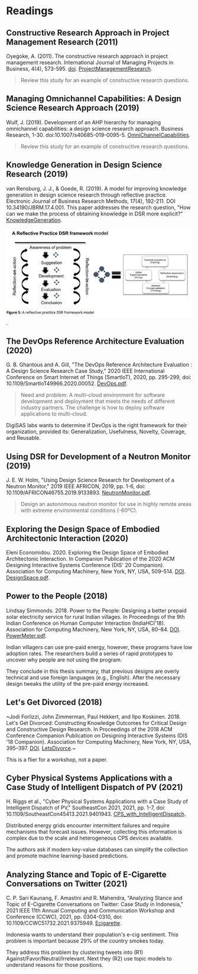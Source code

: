 # Readings

## Constructive Research Approach in Project Management Research (2011)

Oyegoke, A. (2011). The constructive research approach in project management research. International Journal of Managing Projects in Business, 4(4), 573-595. [doi](http://dx.doi.org.proxy1.ncu.edu/10.1108/17538371111164029). [ProjectManagementResearch](ProjectManagementResearch.pdf).
> Review this study for an example of constructive research questions.

## Managing Omnichannel Capabilities: A Design Science Research Approach (2019)

Wulf, J. (2019). Development of an AHP hierarchy for managing omnichannel capabilities: a design science research approach. Business Research, 1-30. doi:10.1007/s40685-019-0095-5. [OmniChannelCapabilities](OmniChannelCapabilities.pdf).
>Review this study for an example of constructive research questions.

## Knowledge Generation in Design Science Research (2019)

van Rensburg, J. J., & Goede, R. (2019). A model for improving knowledge generation in design science research through reflective practice. Electronic Journal of Business Research Methods, 17(4), 192-211. DOI 10.34190/JBRM.17.4.001.
This paper addresses the research question, "How can we make the process of obtaining knowledge in DSR more explicit?" [KnowledgeGeneration](KnowledgeGeneration.pdf).

![dsr_framework.png](dsr_framework.png).

## The DevOps Reference Architecture Evaluation (2020)

G. B. Ghantous and A. Gill, "The DevOps Reference Architecture Evaluation : A Design Science Research Case Study," 2020 IEEE International Conference on Smart Internet of Things (SmartIoT), 2020, pp. 295-299, doi: 10.1109/SmartIoT49966.2020.00052. [DevOps.pdf](DevOps.pdf).
> Need and problem: A multi-cloud environment for software development and deployment that meets the needs of different industry partners. The challenge is how to deploy software applications to multi-cloud.

DigiSAS labs wants to determine if DevOps is the right framework for their organization, provided its: Generalization, Usefulness, Novelty, Coverage, and Reusable.

## Using DSR for Development of a Neutron Monitor (2019)

J. E. W. Holm, "Using Design Science Research for Development of a Neutron Monitor," 2019 IEEE AFRICON, 2019, pp. 1-6, doi: 10.1109/AFRICON46755.2019.9133893. [NeutronMonitor.pdf](NeutronMonitor.pdf).

> Design an autonomous neutron monitor for use in highly remote areas with extreme environmental conditions (-60ºC).

## Exploring the Design Space of Embodied Architectonic Interaction (2020)

Eleni Economidou. 2020. Exploring the Design Space of Embodied Architectonic Interaction. In Companion Publication of the 2020 ACM Designing Interactive Systems Conference (DIS' 20 Companion). Association for Computing Machinery, New York, NY, USA, 509–514. [DOI](https://doi.org/10.1145/3393914.3395826). [DesignSpace.pdf](DesignSpace.pdf).

## Power to the People (2018)

Lindsay Simmonds. 2018. Power to the People: Designing a better prepaid solar electricity service for rural Indian villages. In Proceedings of the 9th Indian Conference on Human Computer Interaction (IndiaHCI'18). Association for Computing Machinery, New York, NY, USA, 80–84. [DOI](https://doi.org/10.1145/3297121.3297134). [PowerMeter.pdf](PowerMeter.pdf).

Indian villagers can use pre-paid energy, however, these programs have low adoption rates.  The researchers build a series of rapid prototypes to uncover why people are not using the program.

They conclude in this thesis summary, that previous designs are overly technical and use foreign languages (e.g., English).  After the necessary design tweaks the utility of the pre-paid energy increased.

## Let's Get Divorced (2018)

~Jodi Forlizzi, John Zimmerman, Paul Hekkert, and Ilpo Koskinen. 2018. Let's Get Divorced: Constructing Knowledge Outcomes for Critical Design and Constructive Design Research. In Proceedings of the 2018 ACM Conference Companion Publication on Designing Interactive Systems (DIS '18 Companion). Association for Computing Machinery, New York, NY, USA, 395–397. [DOI](https://doi.org/10.1145/3197391.3197395). [LetsDivorce](LetsDivorce.pdf).~

This is a flier for a workshop, not a paper.

## Cyber Physical Systems Applications with a Case Study of Intelligent Dispatch of PV (2021)

H. Riggs et al., "Cyber Physical Systems Applications with a Case Study of Intelligent Dispatch of PV," SoutheastCon 2021, 2021, pp. 1-7, doi: 10.1109/SoutheastCon45413.2021.9401943. [CPS_with_IntelligentDispatch](CPS_with_IntelligentDispatch.pdf).

Distributed energy grids encounter intermittent failures and require mechanisms that forecast issues.  However, collecting this information is complex due to the scale and heterogeneous CPS devices available.

The authors ask if modern key-value databases can simplify the collection and promote machine learning-based predictions.

## Analyzing Stance and Topic of E-Cigarette Conversations on Twitter (2021)

C. P. Sari Kaunang, F. Amastini and R. Mahendra, "Analyzing Stance and Topic of E-Cigarette Conversations on Twitter: Case Study in Indonesia," 2021 IEEE 11th Annual Computing and Communication Workshop and Conference (CCWC), 2021, pp. 0304-0310, doi: 10.1109/CCWC51732.2021.9375949. [Ecigarette](Ecigarette.pdf).

Indonesia wants to understand their population's e-cig sentiment. This problem is important because 29% of the country smokes today.

They address this problem by clustering tweets into (R1) Against/Favor/Neutral/Irrelevant.  Next they (R2) use topic models to understand reasons for those positions.

